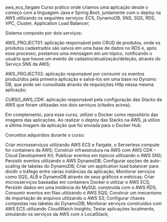aws_ecs_fargate
Curso prático onde criamos uma aplicação desde o começo com a linguagem Java e Spring Boot, juntamente com o deploy na AWS utilizando os seguintes serviços: ECS, DynamoDB, SNS, SQS, RDS, VPC, Cluster, Application Load Balancer;

Sistema composto por dois serviços:

AWS_PROJECT01: aplicação responsável pelo CRUD de produtos, onde os produtos cadastrados são salvos em uma base de dados no RDS e, após esse processo, postamos uma mensagem em um tópico, notificando o usuário que houve um evento de cadastro/atualização/deleção, através do Serviço SNS da AWS;

AWS_PROJECT02: aplicação responsável por consumir os eventos produzidos pela primeira aplicação e salvá-los em uma base no Dynamo DB, que pode ser consultada através de requisições Http nessa mesma aplicação;

CURSO_AWS_CDK: aplicação responsável pela configuração das Stacks da AWS que foram utilizadas nos dois serviços (citados acima);

Em complemento, para esse curso, utilizei o Docker como repositório das imagens das aplicações. Ao realizar o deploy das Stacks na AWS, já utilizo a última imagem da aplicação que foi enviada para o Docker Hub.

Conceitos adquiridos durante o curso:

Criar microsserviços utilizando AWS ECS e Fargate, o Serverless compute for containers da AWS;
Construir infraestrutura na AWS com AWS CDK - Cloud Development Kit;
Publicar eventos em tópicos utilizando o AWS SNS;
Persistir eventos utilizando o AWS DynamoDB;
Configurar opções de auto-scaling de tabelas do DynamoDB;
Criar um application load balancer para dividir o tráfego entre várias instâncias da aplicação;
Monitorar serviços como SQS, ALB e DynamoDB através de seus gráficos e métricas;
Criar microsserviços baseadas em containers Docker e utilizar o AWS ECS;
Persistir dados em uma instância do MySQL construída com o AWS RDS;
Consumir eventos em filas utilizando o AWS SQS;
Construir um mecanismo de importação de arquivos utilizando o AWS S3;
Configurar chaves compostas nas tabelas do DynamoDB;
Monitorar serviços construídos com AWS ECS utilizando CloudWatch Insights;
Testar aplicações localmente, simulando os serviços da AWS com o LocalStack;
